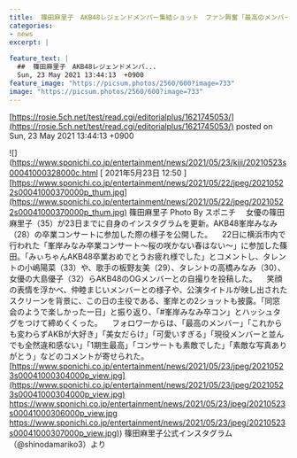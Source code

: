 ```yaml
---
title:  篠田麻里子　AKB48レジェンドメンバー集結ショット　ファン興奮「最高のメンバー」「美女だらけ」の声  
categories:
- news
excerpt: |
  
feature_text: |
  ##  篠田麻里子　AKB48レジェンドメンバ...
  Sun, 23 May 2021 13:44:13  +0900
feature_image: "https://picsum.photos/2560/600?image=733"
image: "https://picsum.photos/2560/600?image=733"
---
```


[https://rosie.5ch.net/test/read.cgi/editorialplus/1621745053/](https://rosie.5ch.net/test/read.cgi/editorialplus/1621745053/)
posted on Sun, 23 May 2021 13:44:13  +0900

<!--more-->

![](https://www.sponichi.co.jp/entertainment/news/2021/05/23/kiji/20210523s00041000328000c.html [ 2021年5月23日 12:50 ] [https://www.sponichi.co.jp/entertainment/news/2021/05/22/jpeg/20210522s00041000370000p_thum.jpg](https://www.sponichi.co.jp/entertainment/news/2021/05/22/jpeg/20210522s00041000370000p_thum.jpg) 篠田麻里子 Photo By スポニチ 　女優の篠田麻里子（35）が23日までに自身のインスタグラムを更新。AKB48峯岸みなみ（28）の卒業コンサートに参加した際の様子を公開した。 　22日に横浜市内で行われた「峯岸みなみ卒業コンサート〜桜の咲かない春はない〜」に参加した篠田。「みぃちゃんAKB48卒業おめでとうお疲れ様でした」とコメントし、タレントの小嶋陽菜（33）や、歌手の板野友美（29）、タレントの高橋みなみ（30）、女優の大島優子（32）らAKB48のOGメンバーとの自撮りを投稿した。 　笑顔の表情を浮かべ、仲睦まじいメンバーとの様子や、公演タイトルが映し出されたスクリーンを背景に、この日の主役である、峯岸との2ショットも披露。「同窓会のようで楽しかった一日」と振り返り、「#峯岸みなみ卒コン」とハッシュタグをつけて締めくくった。 　フォロワーからは、「最高のメンバー」「これからも変わらずAKBが大好き」「美女だらけ」「可愛いすぎる」「現役メンバーと並んでも全然違和感ない」「1期生最高」「コンサートも素敵でした」「素敵な写真ありがとう」などのコメントが寄せられた。 [https://www.sponichi.co.jp/entertainment/news/2021/05/23/jpeg/20210523s00041000304000p_view.jpg](https://www.sponichi.co.jp/entertainment/news/2021/05/23/jpeg/20210523s00041000304000p_view.jpg) https://www.sponichi.co.jp/entertainment/news/2021/05/23/jpeg/20210523s00041000306000p_view.jpg [https://www.sponichi.co.jp/entertainment/news/2021/05/23/jpeg/20210523s00041000307000p_view.jpg)](https://www.sponichi.co.jp/entertainment/news/2021/05/23/jpeg/20210523s00041000307000p_view.jpg)) 篠田麻里子公式インスタグラム（@shinodamariko3）より
